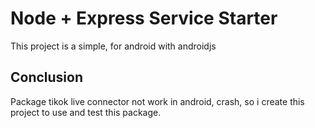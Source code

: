# Node + Express Service Starter

This project is a simple, for android with androidjs
## Conclusion

Package tikok live connector not work in android, crash, so i create this project to use and test this package.